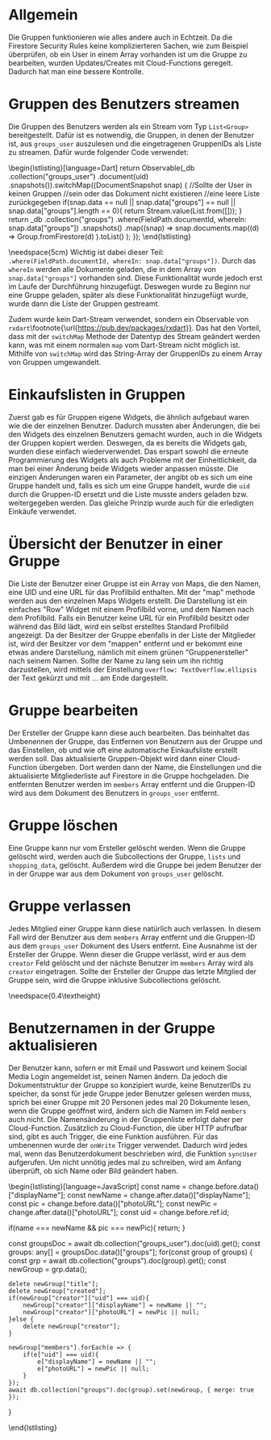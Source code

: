 # Allgemein

Die Gruppen funktionieren wie alles andere auch in Echtzeit. Da die Firestore Security Rules
keine komplizierteren Sachen, wie zum Beispiel überprüfen, ob ein User in einem Array vorhanden
ist um die Gruppe zu bearbeiten, wurden Updates/Creates mit Cloud-Functions geregelt. Dadurch hat
man eine bessere Kontrolle. 

# Gruppen des Benutzers streamen

<!-- EVTL SIDEBAR AUCH SCHREIBEN -->
Die Gruppen des Benutzers werden als ein Stream vom Typ `List<Group>` bereitgestellt. Dafür ist es
notwendig, die Gruppen, in denen der Benutzer ist, aus `groups_user` auszulesen und die eingetragenen
GruppenIDs als Liste zu streamen. Dafür wurde folgender Code verwendet:

\begin{lstlisting}[language=Dart]
return Observable(_db
  .collection("groups_user")
  .document(uid)
  .snapshots()).switchMap((DocumentSnapshot snap) {
      //Sollte der User in keinen Gruppen
      //sein oder das Dokument nicht existieren
      //eine leere Liste zurückgegeben
      if(snap.data == null || 
          snap.data["groups"] == null || 
          snap.data["groups"].length == 0){
          return Stream.value(List<Group>.from([]));
      }
      return _db
          .collection("groups")
          .where(FieldPath.documentId, whereIn: snap.data["groups"])
          .snapshots()
          .map((snap) => 
            snap.documents.map((d) => 
                Group.fromFirestore(d)
            ).toList()
        );
      });
\end{lstlisting}

\needspace{5cm}
Wichtig ist dabei dieser Teil: `.where(FieldPath.documentId, whereIn: snap.data["groups"])`. Durch das
`whereIn` werden alle Dokumente geladen, die in dem Array von `snap.data["groups"]` vorhanden sind. Diese
Funktionalität wurde jedoch erst im Laufe der Durchführung hinzugefügt. Deswegen wurde zu Beginn nur eine 
Gruppe geladen, später als diese Funktionalität hinzugefügt wurde, wurde dann die Liste der Gruppen gestreamt.

Zudem wurde kein Dart-Stream verwendet, sondern ein Observable von `rxdart`\footnote{\url{https://pub.dev/packages/rxdart}}. 
Das hat den Vorteil, dass mit der `switchMap` Methode der Datentyp des Stream geändert werden kann, was mit
einem normalen `map` vom Dart-Stream nicht möglich ist. Mithilfe von `switchMap` wird das String-Array 
der GruppenIDs zu einem Array von Gruppen umgewandelt.

# Einkaufslisten in Gruppen

Zuerst gab es für Gruppen eigene Widgets, die ähnlich aufgebaut waren wie die der einzelnen
Benutzer. Dadurch mussten aber Änderungen, die bei den Widgets des einzelnen Benutzers gemacht wurden,
auch in die Widgets der Gruppen kopiert werden. Deswegen, da es bereits die Widgets gab, wurden diese
einfach wiederverwendet. Das erspart sowohl die erneute Programmierung des Widgets
als auch Probleme mit der Einheitlichkeit, da man bei einer Änderung beide Widgets
wieder anpassen müsste. Die einzigen Änderungen waren ein Parameter, der angibt ob es sich um eine
Gruppe handelt und, falls es sich um eine Gruppe handelt, wurde die `uid` durch die Gruppen-ID ersetzt
und die Liste musste anders geladen bzw. weitergegeben werden. Das gleiche Prinzip wurde
auch für die erledigten Einkäufe verwendet. 

# Übersicht der Benutzer in einer Gruppe

Die Liste der Benutzer einer Gruppe ist ein Array von Maps, die den Namen, eine UID und eine 
URL für das Profilbild enthalten. Mit der "map" methode werden aus den einzelnen Maps Widgets
erstellt. Die Darstellung ist ein einfaches "Row" Widget mit einem Profilbild vorne, und dem Namen
nach dem Profilbild. Falls ein Benutzer keine URL für ein Profilbild besitzt oder während das Bild lädt,
wird ein selbst erstelltes Standard Profilbild angezeigt. Da der Besitzer der Gruppe ebenfalls in der Liste
der Mitglieder ist, wird der Besitzer vor dem "mappen" entfernt und er bekommt eine etwas andere Darstellung,
nämlich mit einem grünen "Gruppenersteller" nach seinem Namen. Sollte der Name zu lang sein um ihn richtig
darzustellen, wird mittels der Einstellung `overflow: TextOverflow.ellipsis` der Text gekürzt und mit ...
am Ende dargestellt.

# Gruppe bearbeiten

Der Ersteller der Gruppe kann diese auch bearbeiten. Das beinhaltet das Umbenennen der Gruppe, das
Entfernen von Benutzern aus der Gruppe und das Einstellen, ob und wie oft eine automatische
Einkaufsliste erstellt werden soll. Das aktualisierte Gruppen-Objekt wird dann einer Cloud-Function
übergeben. Dort werden dann der Name, die Einstellungen und die aktualisierte Mitgliederliste
auf Firestore in die Gruppe hochgeladen. Die entfernten Benutzer werden im `members` Array entfernt und
die Gruppen-ID wird aus dem Dokument des Benutzers in `groups_user` entfernt.

# Gruppe löschen

Eine Gruppe kann nur vom Ersteller gelöscht werden. Wenn die Gruppe gelöscht wird, werden
auch die Subcollections der Gruppe, `lists` und `shopping_data`, gelöscht. Außerdem wird
die Gruppe bei jedem Benutzer der in der Gruppe war aus dem Dokument von `groups_user` gelöscht.

# Gruppe verlassen

Jedes Mitglied einer Gruppe kann diese natürlich auch verlassen. In diesem Fall wird der Benutzer aus
dem `members` Array entfernt und die Gruppen-ID aus dem `groups_user` Dokument des Users entfernt. Eine
Ausnahme ist der Ersteller der Gruppe. Wenn dieser die Gruppe verlässt, wird er aus dem `creator` Feld
gelöscht und der nächste Benutzer im `members` Array wird als `creator` eingetragen. Sollte der Ersteller
der Gruppe das letzte Mitglied der Gruppe sein, wird die Gruppe inklusive Subcollections gelöscht.

\needspace{0.4\textheight}
# Benutzernamen in der Gruppe aktualisieren

Der Benutzer kann, sofern er mit Email und Passwort und keinem Social Media Login angemeldet ist, seinen
Namen ändern. Da jedoch die Dokumentstruktur der Gruppe so konzipiert wurde, keine BenutzerIDs zu speicher,
da sonst für jede Gruppe jeder Benutzer gelesen werden muss, sprich bei einer Gruppe mit 20 Personen jedes 
mal 20 Dokumente lesen, wenn die Gruppe geöffnet wird, ändern sich die Namen im Feld `members` auch nicht.
Die Namensänderung in der Gruppenliste erfolgt daher per Cloud-Function. Zusätzlich zu Cloud-Function, die
über HTTP aufrufbar sind, gibt es auch Trigger, die eine Funktion ausführen. Für das umbenennen wurde der
`onWrite` Trigger verwendet. Dadurch wird jedes mal, wenn das Benutzerdokument beschrieben wird, die Funktion
`syncUser` aufgerufen. Um nicht unnötig jedes mal zu schreiben, wird am Anfang überprüft, ob sich Name oder
Bild geändert haben.

\begin{lstlisting}[language=JavaScript]
const name = change.before.data()["displayName"];
const newName = change.after.data()["displayName"];
const pic = change.before.data()["photoURL"];
const newPic = change.after.data()["photoURL"];
const uid = change.before.ref.id;

if(name === newName && pic === newPic){
    return;
}

const groupsDoc = await db.collection("groups_user").doc(uid).get();
const groups: any[] = groupsDoc.data()["groups"];
for(const group of groups) {
    const grp = await db.collection("groups").doc(group).get();
    const newGroup = grp.data();

    delete newGroup["title"];
    delete newGroup["created"];
    if(newGroup["creator"]["uid"] === uid){
        newGroup["creator"]["displayName"] = newName || "";
        newGroup["creator"]["photoURL"] = newPic || null;
    }else {
        delete newGroup["creator"];
    }

    newGroup["members"].forEach(e => {
        if(e["uid"] === uid){
            e["displayName"] = newName || "";
            e["photoURL"] = newPic || null;
        }
    });
    await db.collection("groups").doc(group).set(newGroup, { merge: true });
}

\end{lstlisting}